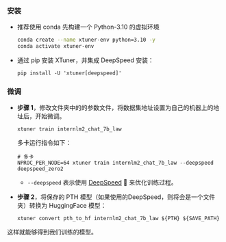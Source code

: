 ### 安装

- 推荐使用 conda 先构建一个 Python-3.10 的虚拟环境

  ```bash
  conda create --name xtuner-env python=3.10 -y
  conda activate xtuner-env
  ```

- 通过 pip 安装 XTuner，并集成 DeepSpeed 安装：

  ```shell
  pip install -U 'xtuner[deepspeed]'
  ```

### 微调

- **步骤 1**，修改文件夹中的的参数文件，将数据集地址设置为自己的机器上的地址后，开始微调。

  ```shell
  xtuner train internlm2_chat_7b_law
  ```

  多卡运行指令如下：

  ```shell
  # 多卡
  NPROC_PER_NODE=64 xtuner train internlm2_chat_7b_law --deepspeed deepspeed_zero2
  ```
  
  - `--deepspeed` 表示使用 [DeepSpeed](https://github.com/microsoft/DeepSpeed) 🚀 来优化训练过程。


- **步骤 2**，将保存的 PTH 模型（如果使用的DeepSpeed，则将会是一个文件夹）转换为 HuggingFace 模型：

  ```shell
  xtuner convert pth_to_hf internlm2_chat_7b_law ${PTH} ${SAVE_PATH}
  ```

这样就能够得到我们训练的模型。